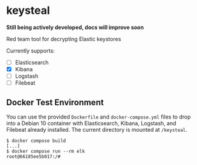 # keysteal

**Still being actively developed, docs will improve soon**

Red team tool for decrypting Elastic keystores

Currently supports:

- [ ] Elasticsearch
- [x] Kibana
- [ ] Logstash
- [ ] Filebeat

## Docker Test Environment

You can use the provided `Dockerfile` and `docker-compose.yml` files to drop into a Debian 10 container with Elasticsearch, Kibana, Logstash, and Filebeat already installed. The current directory is mounted at `/keysteal`.

```
$ docker compose build
[...]
$ docker compose run --rm elk
root@66185ee5b017:/#
```